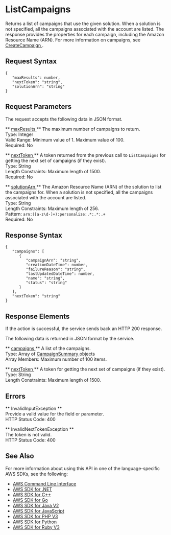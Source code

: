 # ListCampaigns<a name="API_ListCampaigns"></a>

Returns a list of campaigns that use the given solution\. When a solution is not specified, all the campaigns associated with the account are listed\. The response provides the properties for each campaign, including the Amazon Resource Name \(ARN\)\. For more information on campaigns, see [ CreateCampaign ](API_CreateCampaign.md)\.

## Request Syntax<a name="API_ListCampaigns_RequestSyntax"></a>

```
{
   "maxResults": number,
   "nextToken": "string",
   "solutionArn": "string"
}
```

## Request Parameters<a name="API_ListCampaigns_RequestParameters"></a>

The request accepts the following data in JSON format\.

 ** [ maxResults ](#API_ListCampaigns_RequestSyntax) **   <a name="personalize-ListCampaigns-request-maxResults"></a>
The maximum number of campaigns to return\.  
Type: Integer  
Valid Range: Minimum value of 1\. Maximum value of 100\.  
Required: No

 ** [ nextToken ](#API_ListCampaigns_RequestSyntax) **   <a name="personalize-ListCampaigns-request-nextToken"></a>
A token returned from the previous call to `ListCampaigns` for getting the next set of campaigns \(if they exist\)\.  
Type: String  
Length Constraints: Maximum length of 1500\.  
Required: No

 ** [ solutionArn ](#API_ListCampaigns_RequestSyntax) **   <a name="personalize-ListCampaigns-request-solutionArn"></a>
The Amazon Resource Name \(ARN\) of the solution to list the campaigns for\. When a solution is not specified, all the campaigns associated with the account are listed\.  
Type: String  
Length Constraints: Maximum length of 256\.  
Pattern: `arn:([a-z\d-]+):personalize:.*:.*:.+`   
Required: No

## Response Syntax<a name="API_ListCampaigns_ResponseSyntax"></a>

```
{
   "campaigns": [ 
      { 
         "campaignArn": "string",
         "creationDateTime": number,
         "failureReason": "string",
         "lastUpdatedDateTime": number,
         "name": "string",
         "status": "string"
      }
   ],
   "nextToken": "string"
}
```

## Response Elements<a name="API_ListCampaigns_ResponseElements"></a>

If the action is successful, the service sends back an HTTP 200 response\.

The following data is returned in JSON format by the service\.

 ** [ campaigns ](#API_ListCampaigns_ResponseSyntax) **   <a name="personalize-ListCampaigns-response-campaigns"></a>
A list of the campaigns\.  
Type: Array of [ CampaignSummary ](API_CampaignSummary.md) objects  
Array Members: Maximum number of 100 items\.

 ** [ nextToken ](#API_ListCampaigns_ResponseSyntax) **   <a name="personalize-ListCampaigns-response-nextToken"></a>
A token for getting the next set of campaigns \(if they exist\)\.  
Type: String  
Length Constraints: Maximum length of 1500\.

## Errors<a name="API_ListCampaigns_Errors"></a>

 ** InvalidInputException **   
Provide a valid value for the field or parameter\.  
HTTP Status Code: 400

 ** InvalidNextTokenException **   
The token is not valid\.  
HTTP Status Code: 400

## See Also<a name="API_ListCampaigns_SeeAlso"></a>

For more information about using this API in one of the language\-specific AWS SDKs, see the following:
+  [ AWS Command Line Interface](https://docs.aws.amazon.com/goto/aws-cli/personalize-2018-05-22/ListCampaigns) 
+  [ AWS SDK for \.NET](https://docs.aws.amazon.com/goto/DotNetSDKV3/personalize-2018-05-22/ListCampaigns) 
+  [ AWS SDK for C\+\+](https://docs.aws.amazon.com/goto/SdkForCpp/personalize-2018-05-22/ListCampaigns) 
+  [ AWS SDK for Go](https://docs.aws.amazon.com/goto/SdkForGoV1/personalize-2018-05-22/ListCampaigns) 
+  [ AWS SDK for Java V2](https://docs.aws.amazon.com/goto/SdkForJavaV2/personalize-2018-05-22/ListCampaigns) 
+  [ AWS SDK for JavaScript](https://docs.aws.amazon.com/goto/AWSJavaScriptSDK/personalize-2018-05-22/ListCampaigns) 
+  [ AWS SDK for PHP V3](https://docs.aws.amazon.com/goto/SdkForPHPV3/personalize-2018-05-22/ListCampaigns) 
+  [ AWS SDK for Python](https://docs.aws.amazon.com/goto/boto3/personalize-2018-05-22/ListCampaigns) 
+  [ AWS SDK for Ruby V3](https://docs.aws.amazon.com/goto/SdkForRubyV3/personalize-2018-05-22/ListCampaigns) 